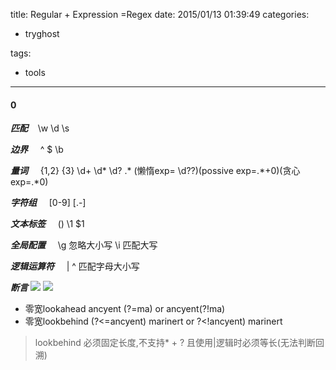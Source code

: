 title: Regular + Expression =Regex
date: 2015/01/13 01:39:49
categories:
 - tryghost

tags:
 - tools 



---

#### 0

***匹配*** &nbsp;&nbsp;&nbsp;\w \d \s

***边界*** &nbsp;&nbsp;&nbsp;  ^ $ \b 

***量词*** &nbsp;&nbsp;&nbsp;  {1,2} {3} \d+ \d* \d?  .* (懒惰exp= \d??)(possive exp=.*+0)(贪心exp=.\*0)

***字符组*** &nbsp;&nbsp;&nbsp;  [0-9] [.-]

***文本标签*** &nbsp;&nbsp;&nbsp; ()  \1  $1

***全局配置*** &nbsp;&nbsp;&nbsp;  \g 忽略大小写   \i 匹配大写

***逻辑运算符*** &nbsp;&nbsp;&nbsp; | ^ 匹配字母大小写

***断言*** 
![](http://p0.qhimg.com/t011c3f5504955269d3.png)
![](http://img.zuoyun.me/image/e/22/3512a79894ea2a719d09284785d8e.jpg)
 * 零宽lookahead ancyent (?=ma) or ancyent(?\!ma)
 * 零宽lookbehind (?<=ancyent) marinert or ?<\!ancyent) marinert
 >lookbehind 必须固定长度,不支持* + ? 且使用|逻辑时必须等长(无法判断回溯)
 







